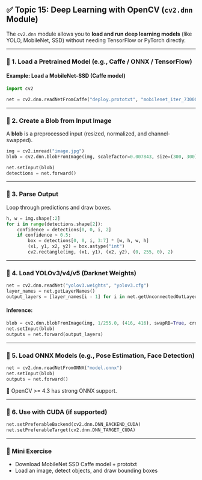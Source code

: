 ## ✅ Topic 15: Deep Learning with OpenCV (`cv2.dnn` Module)

The `cv2.dnn` module allows you to **load and run deep learning models** (like YOLO, MobileNet, SSD) without needing TensorFlow or PyTorch directly.

---

### 🔹 1. Load a Pretrained Model (e.g., Caffe / ONNX / TensorFlow)

#### Example: Load a MobileNet-SSD (Caffe model)

```python
import cv2

net = cv2.dnn.readNetFromCaffe("deploy.prototxt", "mobilenet_iter_73000.caffemodel")
```

---

### 🔹 2. Create a Blob from Input Image

A **blob** is a preprocessed input (resized, normalized, and channel-swapped).

```python
img = cv2.imread("image.jpg")
blob = cv2.dnn.blobFromImage(img, scalefactor=0.007843, size=(300, 300), mean=(127.5, 127.5, 127.5), swapRB=True)

net.setInput(blob)
detections = net.forward()
```

---

### 🔹 3. Parse Output

Loop through predictions and draw boxes.

```python
h, w = img.shape[:2]
for i in range(detections.shape[2]):
    confidence = detections[0, 0, i, 2]
    if confidence > 0.5:
        box = detections[0, 0, i, 3:7] * [w, h, w, h]
        (x1, y1, x2, y2) = box.astype("int")
        cv2.rectangle(img, (x1, y1), (x2, y2), (0, 255, 0), 2)
```

---

### 🔹 4. Load YOLOv3/v4/v5 (Darknet Weights)

```python
net = cv2.dnn.readNet("yolov3.weights", "yolov3.cfg")
layer_names = net.getLayerNames()
output_layers = [layer_names[i - 1] for i in net.getUnconnectedOutLayers()]
```

#### Inference:

```python
blob = cv2.dnn.blobFromImage(img, 1/255.0, (416, 416), swapRB=True, crop=False)
net.setInput(blob)
outputs = net.forward(output_layers)
```

---

### 🔹 5. Load ONNX Models (e.g., Pose Estimation, Face Detection)

```python
net = cv2.dnn.readNetFromONNX("model.onnx")
net.setInput(blob)
outputs = net.forward()
```

📌 OpenCV >= 4.3 has strong ONNX support.

---

### 🔹 6. Use with CUDA (if supported)

```python
net.setPreferableBackend(cv2.dnn.DNN_BACKEND_CUDA)
net.setPreferableTarget(cv2.dnn.DNN_TARGET_CUDA)
```

---

### 🧪 Mini Exercise

* Download MobileNet SSD Caffe model + prototxt
* Load an image, detect objects, and draw bounding boxes
